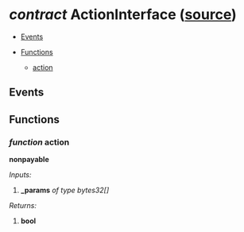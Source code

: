 # *contract* ActionInterface ([source](https://github.com/daostack/daostack/tree/master/./contracts/controller/Avatar.sol))


- [Events](#events)

- [Functions](#functions)
    - [action](#function-action)

## Events

## Functions
### *function* action
**nonpayable**

*Inputs:*
1. **_params** *of type bytes32[]*

*Returns:*
1. **bool**

